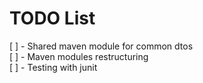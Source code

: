 # TODO List
[ ] - Shared maven module for common dtos \
[ ] - Maven modules restructuring \
[ ] - Testing with junit 